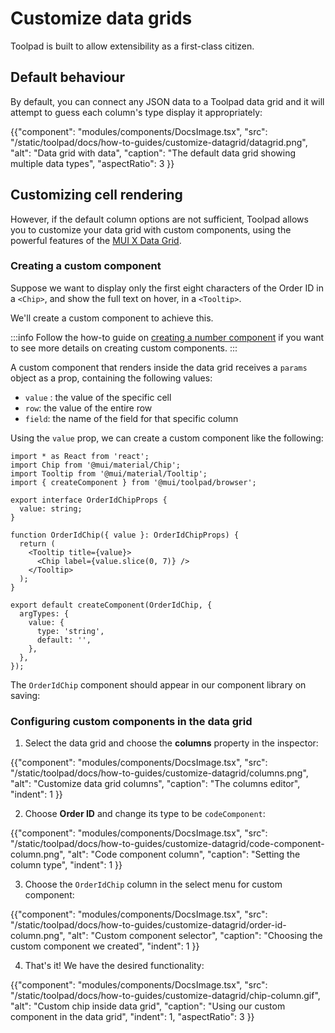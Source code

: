 # Customize data grids

<p class="description">Toolpad is built to allow extensibility as a first-class citizen. </p>

## Default behaviour

By default, you can connect any JSON data to a Toolpad data grid and it will attempt to guess each column's type display it appropriately:

{{"component": "modules/components/DocsImage.tsx", "src": "/static/toolpad/docs/how-to-guides/customize-datagrid/datagrid.png", "alt": "Data grid with data", "caption": "The default data grid showing multiple data types", "aspectRatio": 3 }}

## Customizing cell rendering

However, if the default column options are not sufficient, Toolpad allows you to customize your data grid with custom components, using the powerful features of the <a href="https://mui.com/x/react-data-grid">MUI X Data Grid</a>.

### Creating a custom component

Suppose we want to display only the first eight characters of the Order ID in a `<Chip>`, and show the full text on hover, in a `<Tooltip>`.

We'll create a custom component to achieve this.

:::info
Follow the how-to guide on [creating a number component](/toolpad/how-to-guides/number-display/) if you want to see more details on creating custom components.
:::

A custom component that renders inside the data grid receives a `params` object as a prop, containing the following values:

- `value` : the value of the specific cell
- `row`: the value of the entire row
- `field`: the name of the field for that specific column

Using the `value` prop, we can create a custom component like the following:

```tsx
import * as React from 'react';
import Chip from '@mui/material/Chip';
import Tooltip from '@mui/material/Tooltip';
import { createComponent } from '@mui/toolpad/browser';

export interface OrderIdChipProps {
  value: string;
}

function OrderIdChip({ value }: OrderIdChipProps) {
  return (
    <Tooltip title={value}>
      <Chip label={value.slice(0, 7)} />
    </Tooltip>
  );
}

export default createComponent(OrderIdChip, {
  argTypes: {
    value: {
      type: 'string',
      default: '',
    },
  },
});
```

The `OrderIdChip` component should appear in our component library on saving:

### Configuring custom components in the data grid

1. Select the data grid and choose the **columns** property in the inspector:

{{"component": "modules/components/DocsImage.tsx", "src": "/static/toolpad/docs/how-to-guides/customize-datagrid/columns.png", "alt": "Customize data grid columns", "caption": "The columns editor", "indent": 1 }}

2. Choose **Order ID** and change its type to be `codeComponent`:

{{"component": "modules/components/DocsImage.tsx", "src": "/static/toolpad/docs/how-to-guides/customize-datagrid/code-component-column.png", "alt": "Code component column", "caption": "Setting the column type", "indent": 1 }}

3. Choose the `OrderIdChip` column in the select menu for custom component:

{{"component": "modules/components/DocsImage.tsx", "src": "/static/toolpad/docs/how-to-guides/customize-datagrid/order-id-column.png", "alt": "Custom component selector", "caption": "Choosing the custom component we created", "indent": 1 }}

4. That's it! We have the desired functionality:

{{"component": "modules/components/DocsImage.tsx", "src": "/static/toolpad/docs/how-to-guides/customize-datagrid/chip-column.gif", "alt": "Custom chip inside data grid", "caption": "Using our custom component in the data grid", "indent": 1, "aspectRatio": 3 }}
